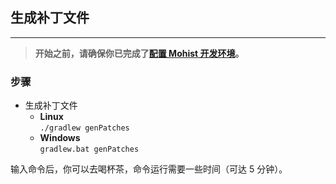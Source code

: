 ## 生成补丁文件
---

> **开始之前，请确保你已完成了[配置 Mohist 开发环境](developer/setup.md)。**

### 步骤
* 生成补丁文件
  * **Linux**   
     `./gradlew genPatches`
  * **Windows**      
     `gradlew.bat genPatches`

输入命令后，你可以去喝杯茶，命令运行需要一些时间（可达 5 分钟）。
